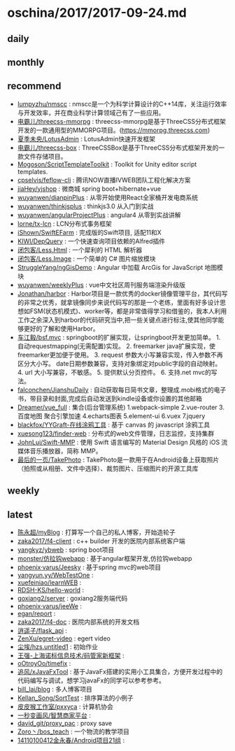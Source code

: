 # oschina/2017/2017-09-24.md



## daily



## monthly



## recommend

- [lumpyzhu/nmscc](http://git.oschina.net/lumpyzhu/nmscc) : nmscc是一个为科学计算设计的C++14库，关注运行效率与开发效率，并在商业科学计算领域己有了一些应用。
- [电霸儿/threecss-mmorpg](http://git.oschina.net/dianbaer/threecss-mmorpg) : threecss-mmorpg是基于ThreeCSS分布式框架开发的一款通用型的MMORPG项目。(https://mmorpg.threecss.com)
- [夏季未央/LotusAdmin](http://git.oschina.net/wenhainan/LotusAdmin) : LotusAdmin快速开发框架
- [电霸儿/threecss-box](http://git.oschina.net/dianbaer/threecss-box) : ThreeCSSBox是基于ThreeCSS分布式框架开发的一款文件存储项目。
- [Mogoson/ScriptTemplateToolkit](http://git.oschina.net/Mogoson/ScriptTemplateToolkit) : Toolkit for Unity editor script templates.
- [cpselvis/feflow-cli](http://git.oschina.net/cpselvis/feflow-cli) : 腾讯NOW直播IVWEB团队工程化解决方案
- [jiaHey/yjshop](http://git.oschina.net/jiaH/yjshop) : 微商城 spring boot+hibernate+vue
- [wuyanwen/dianpinPlus](http://git.oschina.net/wuyanwen/dianpinPlus) : 从零开始使用React全家桶开发电商系统
- [wuyanwen/thinkjsplus](http://git.oschina.net/wuyanwen/thinkjsplus) : thinkjs3.0 从入门到实战
- [wuyanwen/angularProjectPlus](http://git.oschina.net/wuyanwen/angularProjectPlus) : angular4 从零到实战讲解
- [lorne/tx-lcn](http://git.oschina.net/wangliang1991/tx-lcn) : LCN分布式事务框架
- [iShown/SwiftEFarm](http://git.oschina.net/iShown/SwiftEFarm) : 完成版的Swift项目, 适配11和X
- [KIWI/DepQuery](http://git.oschina.net/MrWood/DepQuery) : 一个快速查询项目依赖的Alfred插件
- [闭包客/Less.Html](http://git.oschina.net/bibaoke/Less.Html) : 一个犀利的 HTML 解析器
- [闭包客/Less.Image](http://git.oschina.net/bibaoke/Less.Image) : 一个简单的 C# 图片缩放模块
- [StruggleYang/ngGisDemo](http://git.oschina.net/StruggleYang/ngGisDemo) : Angular 中加载 ArcGis for JavaScript 地图模块
- [wuyanwen/weeklyPlus](http://git.oschina.net/wuyanwen/weeklyPlus) : vue中文社区周刊服务端渲染升级版
- [Jonathan/harbor](http://git.oschina.net/jonothan/harbor) : Harbor项目是一款优秀的docker镜像管理平台，其代码写的非常之优秀，就拿镜像同步来说代码写的那是一个老练，里面有好多设计思想如FSM(状态机模式)、worker等，都是非常值得学习和借鉴的，我本人利用工作之余深入到harbor的代码研究当中,把一些关键点进行标注,使其他同学能够更好的了解和使用Harbor。
- [车江毅/bsf.mvc](http://git.oschina.net/chejiangyi/bsf.mvc) : springboot的扩展实现，让springboot开发更加简单。 1. 自动requestmapping(无需配置)实现。 2. freemarker java扩展实现，使freemarker更加便于使用。 3. request 参数大小写兼容实现，传入参数不再区分大小写。 date日期参数兼容，支持对象绑定对public字段的自动映射。 4. url 大小写兼容，不敏感。 5. 提供默认分页控件。 6. 支持.net mvc的写法。
- [falconchen/JianshuDaily](http://git.oschina.net/falcon/JianshuDaily) : 自动获取每日简书文章，整理成.mobi格式的电子书，带目录和封面,完成后自动发送到kindle设备或你设置的其他邮箱
- [Dreamer/vue_full](http://git.oschina.net/Dream_bin/vueJiHe) : 集合(后台管理系统) 1.webpack-simple 2.vue-router 3.百度地图 聚合引擎加速 4.echarts图表 5.element-ui 6.vuex 7.jquery
- [blackfox/YYGraft-在线涂鸦工具](http://git.oschina.net/blackfox/scrawl) : 基于 canvas 的 javascript 涂鸦工具
- [xuesong123/finder-web](http://git.oschina.net/xuesong123/finder-web) : 分布式的web文件管理，日志监控，支持集群
- [JohnLui/Swift-MMP](http://git.oschina.net/johnlui/Swift-MMP) : 使用 Swift 语言编写的 Material Design 风格的 iOS 流媒体音乐播放器，简称 MMP。
- [最后的一页/TakePhoto](http://git.oschina.net/JHFreedm/TakePhoto) : TakePhoto是一款用于在Android设备上获取照片（拍照或从相册、文件中选择）、裁剪图片、压缩图片的开源工具库


## weekly



## latest

- [陈永超/myBlog](http://git.oschina.net/cyc_42/myBlog) : 打算写一个自己的私人博客，开始造轮子
- [zaka2017/f4-client](http://git.oschina.net/fufei2015/f4-client) : c++ builder 开发的医院内部系统客户端
- [yangkyz/ybweb](http://git.oschina.net/xxyyyang/yzweb) : spring boot项目
- [monster/仿拉钩webapp](http://git.oschina.net/monster_lee/FangLaGouwebapp) : 基于angular框架开发,仿拉钩webapp
- [phoenix·varus/Jeesky](http://git.oschina.net/varus_yan/Jeesky) : 基于spring mvc的web项目
- [yangyun.yy/WebTestOne](http://git.oschina.net/yangyunyy/WebTestOne) : 
- [xuefeiniao/learnWEB](http://git.oschina.net/xuefeiniao/learnWEB) : 
- [RDSH-KS/hello-world](http://git.oschina.net/RDSH-KS/hello-world) : 
- [goxiang2/server](http://git.oschina.net/goxiang2/server) : goxiang2服务端代码
- [phoenix·varus/jeeWe](http://git.oschina.net/varus_yan/jeeWe) : 
- [egan/report](http://git.oschina.net/egzosn/report) : 
- [zaka2017/f4-doc](http://git.oschina.net/fufei2015/f4-doc) : 医院内部系统的开发文档
- [逍遥子/flask_api](http://git.oschina.net/sunlishi/flask_api) : 
- [ZenXu/egret-video](http://git.oschina.net/zenofzhen/egret-video) : egert video
- [尘埃/hzs.untitled1](http://git.oschina.net/HONGZHISHAN/hzs.untitled1) : 初始作业
- [王强-上海诺标信息技术/码管家新框架](http://git.oschina.net/2355780740.oschina.net/MaGuanJiaXinKuangJia) : 
- [oOtroyOo/timefix](http://git.oschina.net/oOtroyOo/timefix) : 
- [追风/xJavaFxTool](http://git.oschina.net/zhuifeng335/xJavaFxTool) : 基于JavaFx搭建的实用小工具集合，方便开发过程中的代码编写与调试，想学习javaFx的同学可以参考参考。
- [bill_lai/blog](http://git.oschina.net/bill_lai/blog) : 多人博客项目
- [Kellan_Song/SortTest](http://git.oschina.net/supperGG/SortTest) : 排序算法的小例子
- [皮皮猴工作室/pxxyca](http://git.oschina.net/pphgzs/pxxyca) : 计算机协会
- [一秒变画风/智慧商家平台](http://git.oschina.net/icenaci00/ZhiHuiShangJiaPingTai) : 
- [david_git/proxy_pac](http://git.oschina.net/david_crazy/proxy_pac) : proxy save
- [Zoro丶/bos_teach](http://git.oschina.net/ZoroDian/bos_teach) : 一个物流的教学项目
- [14110100412金永春/Android项目21组](http://git.oschina.net/dongruan/AndroidXiangMu21Zu) : 